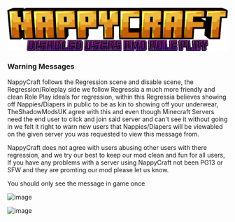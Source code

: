 ![Welcome to the In-Game Online Wiki](https://github.com/TheShadowModsUK/NappyCraftLinks/blob/main/resources/logonc.png?raw=true)

### Warning Messages
NappyCraft follows the Regression scene and disable scene, the Regression/Roleplay side we follow Regressia a much more friendly 
and clean Role Play ideals for regression, within this Regressia believes showing off Nappies/Diapers in public to be as kin to 
showing off your underwear, TheShadowModsUK agree with this and even though Minecraft Servers need the end user to click and join
said server and can't see it without going in we felt it right to warn new users that Nappies/Diapers will be viewabled on the 
given server you was requested to view this message from.

NappyCraft does not agree with users abusing other users with there regression, and we try our best to keep our mod clean and fun
for all users, If you have any problems with a server using NappyCraft not been PG13 or SFW and they are promting our mod please let
us know.

You should only see the message in game once

![image](https://github.com/TheShadowModsUK/NappyCraftLinks/assets/90859294/bde6d167-4bb6-4521-a42f-89efe2b547c5)  

![image](https://github.com/TheShadowModsUK/NappyCraftLinks/assets/90859294/ad6fb3f7-7e1a-4f7e-a709-90002b37ba56)

